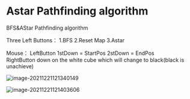 # Astar Pathfinding algorithm

BFS&AStar Pathfinding algorithm

Three Left Buttons：
1.BFS
2.Reset Map
3.Astar 

Mouse：
LeftButton 1stDown = StartPos  2stDown = EndPos  
RightButton down on the white cube which will change to black(black is unachieve)

![image-20211221121340149](C:\Users\gy\AppData\Roaming\Typora\typora-user-images\image-20211221121340149.png)

![image-20211221121403606](C:\Users\gy\AppData\Roaming\Typora\typora-user-images\image-20211221121403606.png)
